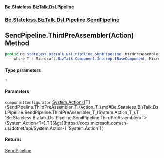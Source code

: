 #### [Be.Stateless.BizTalk.Dsl.Pipeline](README.md 'README')
### [Be.Stateless.BizTalk.Dsl.Pipeline](Be.Stateless.BizTalk.Dsl.Pipeline.md 'Be.Stateless.BizTalk.Dsl.Pipeline').[SendPipeline](SendPipeline.md 'Be.Stateless.BizTalk.Dsl.Pipeline.SendPipeline')

## SendPipeline.ThirdPreAssembler<T>(Action<T>) Method

```csharp
public Be.Stateless.BizTalk.Dsl.Pipeline.SendPipeline ThirdPreAssembler<T>(System.Action<T> componentConfigurator)
    where T : Microsoft.BizTalk.Component.Interop.IBaseComponent, Microsoft.BizTalk.Component.Interop.IPersistPropertyBag;
```
#### Type parameters

<a name='Be.Stateless.BizTalk.Dsl.Pipeline.SendPipeline.ThirdPreAssembler_T_(System.Action_T_).T'></a>

`T`
#### Parameters

<a name='Be.Stateless.BizTalk.Dsl.Pipeline.SendPipeline.ThirdPreAssembler_T_(System.Action_T_).componentConfigurator'></a>

`componentConfigurator` [System.Action&lt;](https://docs.microsoft.com/en-us/dotnet/api/System.Action-1 'System.Action`1')[T](SendPipeline.ThirdPreAssembler_T_(Action_T_).md#Be.Stateless.BizTalk.Dsl.Pipeline.SendPipeline.ThirdPreAssembler_T_(System.Action_T_).T 'Be.Stateless.BizTalk.Dsl.Pipeline.SendPipeline.ThirdPreAssembler<T>(System.Action<T>).T')[&gt;](https://docs.microsoft.com/en-us/dotnet/api/System.Action-1 'System.Action`1')

#### Returns
[SendPipeline](SendPipeline.md 'Be.Stateless.BizTalk.Dsl.Pipeline.SendPipeline')